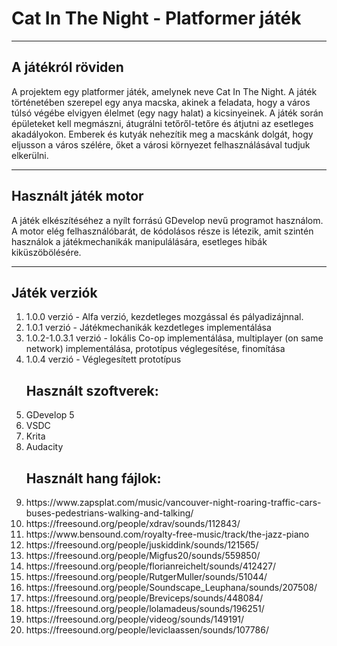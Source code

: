 # Cat In The Night - Platformer játék
---
## A játékról röviden
A projektem egy platformer játék, amelynek neve Cat In The Night. A játék történetében szerepel egy anya macska,
akinek a feladata, hogy a város túlsó végébe elvigyen élelmet (egy nagy halat) a kicsinyeinek.
A játék során épületeket kell megmászni, átugrálni tetőről-tetőre és átjutni az esetleges akadályokon.
Emberek és kutyák nehezítik meg a macskánk dolgát, hogy eljusson a város szélére, őket a városi környezet felhasználásával tudjuk elkerülni.

---
## Használt játék motor
A játék elkészítéséhez a nyílt forrású GDevelop nevű programot használom.
A motor elég felhasználóbarát, de kódolásos része is létezik, amit szintén használok
a játékmechanikák manipulálására, esetleges hibák kiküszöbölésére.

---
## Játék verziók
<ol>
<li> 1.0.0 verzió - Alfa verzió, kezdetleges mozgással és pályadizájnnal.</li>
<li> 1.0.1 verzió - Játékmechanikák kezdetleges implementálása</li>
<li> 1.0.2-1.0.3.1 verzió - lokális Co-op implementálása, multiplayer (on same network) implementálása,
  prototípus véglegesítése, finomítása</li>
<li> 1.0.4 verzió - Véglegesített prototípus</li>

## Használt szoftverek:
  <li> GDevelop 5</li>
  <li> VSDC</li>
  <li> Krita</li>
  <li> Audacity</li>

## Használt hang fájlok:
  <li>https://www.zapsplat.com/music/vancouver-night-roaring-traffic-cars-buses-pedestrians-walking-and-talking/</li>
  <li>https://freesound.org/people/xdrav/sounds/112843/</li>
  <li>https://www.bensound.com/royalty-free-music/track/the-jazz-piano</li>
  <li>https://freesound.org/people/juskiddink/sounds/121565/</li>
  <li>https://freesound.org/people/Migfus20/sounds/559850/</li>
  <li>https://freesound.org/people/florianreichelt/sounds/412427/</li>
  <li>https://freesound.org/people/RutgerMuller/sounds/51044/</li>
  <li>https://freesound.org/people/Soundscape_Leuphana/sounds/207508/</li>
  <li>https://freesound.org/people/Breviceps/sounds/448084/</li>
  <li>https://freesound.org/people/lolamadeus/sounds/196251/</li>
  <li>https://freesound.org/people/videog/sounds/149191/</li>
  <li>https://freesound.org/people/leviclaassen/sounds/107786/</li>
  
